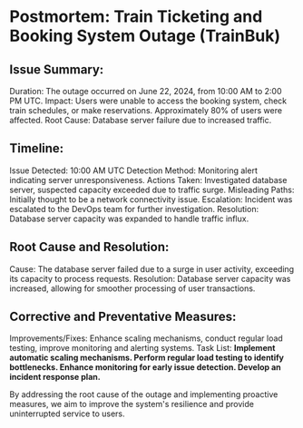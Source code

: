 # Postmortem: Train Ticketing and Booking System Outage (TrainBuk)

## Issue Summary:

Duration: The outage occurred on June 22, 2024, from 10:00 AM to 2:00 PM UTC.
Impact: Users were unable to access the booking system, check train schedules, or make reservations. Approximately 80% of users were affected.
Root Cause: Database server failure due to increased traffic.

## Timeline:

Issue Detected: 10:00 AM UTC
Detection Method: Monitoring alert indicating server unresponsiveness.
Actions Taken: Investigated database server, suspected capacity exceeded due to traffic surge.
Misleading Paths: Initially thought to be a network connectivity issue.
Escalation: Incident was escalated to the DevOps team for further investigation.
Resolution: Database server capacity was expanded to handle traffic influx.
## Root Cause and Resolution:

Cause: The database server failed due to a surge in user activity, exceeding its capacity to process requests.
Resolution: Database server capacity was increased, allowing for smoother processing of user transactions.

## Corrective and Preventative Measures:

Improvements/Fixes: Enhance scaling mechanisms, conduct regular load testing, improve monitoring and alerting systems.
Task List:
**Implement automatic scaling mechanisms.
Perform regular load testing to identify bottlenecks.
Enhance monitoring for early issue detection.
Develop an incident response plan.**

By addressing the root cause of the outage and implementing proactive measures, we aim to improve the system's resilience and provide uninterrupted service to users.
